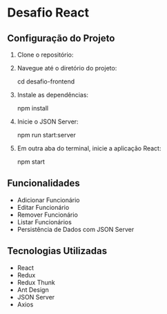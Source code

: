 # Desafio React

## Configuração do Projeto

1. Clone o repositório:
 

2. Navegue até o diretório do projeto:

    cd desafio-frontend


3. Instale as dependências:

    npm install


4. Inicie o JSON Server:

    npm run start:server

5. Em outra aba do terminal, inicie a aplicação React:

    npm start


## Funcionalidades

- Adicionar Funcionário
- Editar Funcionário
- Remover Funcionário
- Listar Funcionários
- Persistência de Dados com JSON Server

## Tecnologias Utilizadas

- React
- Redux
- Redux Thunk
- Ant Design
- JSON Server
- Axios
